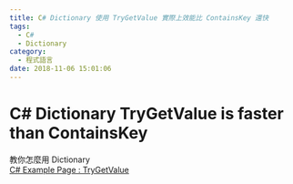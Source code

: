 ```yaml
---
title: C# Dictionary 使用 TryGetValue 實際上效能比 ContainsKey 還快
tags:
  - C#
  - Dictionary
category:
  - 程式語言
date: 2018-11-06 15:01:06
---
```

# C# Dictionary TryGetValue is faster than ContainsKey #

教你怎麼用 Dictionary  
[C# Example Page : TryGetValue](https://www.dotnetperls.com/trygetvalue)  
